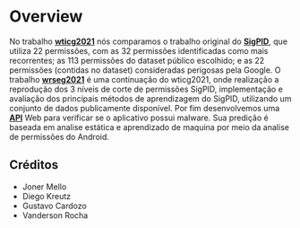 # Overview

No trabalho [**wticg2021**](https://github.com/Malware-Hunter/SigPID/tree/main/wrseg2021) nós comparamos o trabalho original do [**SigPID**](https://ieeexplore.ieee.org/document/8255798), que utiliza 22 permissões, com as 32 permissões identificadas como mais recorrentes; as 113 permissões do dataset público escolhido; e as 22 permissões (contidas no dataset) consideradas perigosas pela Google.
O trabalho [**wrseg2021**](https://github.com/Malware-Hunter/SigPID/tree/main/wrseg2021) é uma continuação do wticg2021, onde realização a reprodução dos 3 níveis de corte de permissões SigPID, implementação e avaliação dos principais métodos de aprendizagem do SigPID, utilizando um conjunto de dados publicamente disponível.
Por fim desenvolvemos uma [**API**](https://github.com/Malware-Hunter/SigPID/tree/main/API) Web para verificar se o aplicativo possui malware. Sua predição é baseada em analise estática e aprendizado de maquina por meio da analise de permissões do Android.




## Créditos
- Joner Mello
- Diego Kreutz
- Gustavo Cardozo
- Vanderson Rocha